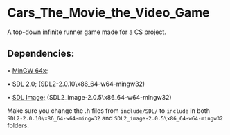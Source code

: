 # Cars_The_Movie_the_Video_Game
A top-down infinite runner game made for a CS project.

## Dependencies:

• [MinGW 64x;](http://mingw-w64.org/doku.php/download)

• [SDL 2.0;](https://www.libsdl.org/download-2.0.php) (SDL2-2.0.10\x86_64-w64-mingw32)

• [SDL Image;](https://www.libsdl.org/projects/SDL_image/) (SDL2_image-2.0.5\x86_64-w64-mingw32)

Make sure you change the .h files from ```include/SDL/``` to ```include``` in both ```SDL2-2.0.10\x86_64-w64-mingw32``` and ```SDL2_image-2.0.5\x86_64-w64-mingw32``` folders.
